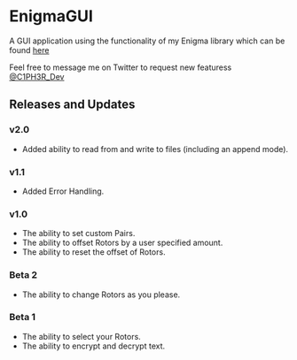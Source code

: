 # EnigmaGUI
A GUI application using the functionality of my Enigma library which can be found [here](https://github.com/c1ph3r-dev/Enigma)

Feel free to message me on Twitter to request new featuress [@C1PH3R_Dev](https://twitter.com/C1PH3R_Dev)

## Releases and Updates
### v2.0
* Added ability to read from and write to files (including an append mode).

### v1.1
* Added Error Handling.

### v1.0
* The ability to set custom Pairs.
* The ability to offset Rotors by a user specified amount.
* The ability to reset the offset of Rotors.

### Beta 2
* The ability to change Rotors as you please.

### Beta 1
* The ability to select your Rotors.
* The ability to encrypt and decrypt text.

